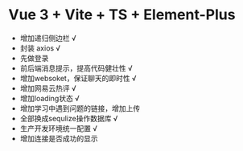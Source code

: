 # Vue 3 + Vite + TS + Element-Plus

- 增加递归侧边栏 √
- 封装 axios √
- 先做登录
- 前后端消息提示，提高代码健壮性 √
- 增加websoket，保证聊天的即时性 √
- 增加网易云热评 √
- 增加loading状态 √
- 增加学习中遇到问题的链接，增加上传
- 全部换成sequlize操作数据库 √
- 生产开发环境统一配置 √
- 增加连接是否成功的显示